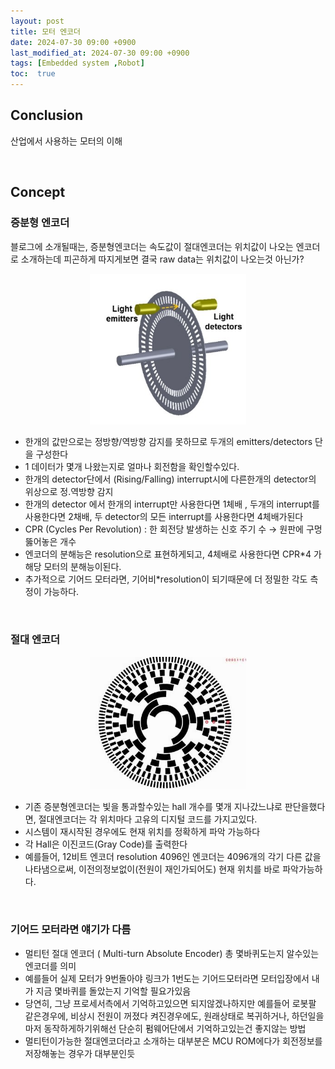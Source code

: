```yaml
---
layout: post
title: 모터 엔코더
date: 2024-07-30 09:00 +0900
last_modified_at: 2024-07-30 09:00 +0900
tags: [Embedded system ,Robot]
toc:  true
---
```

## Conclusion
산업에서 사용하는 모터의 이해

<br/>

## Concept

### 증분형 엔코더

블로그에 소개될때는, 증분형엔코더는 속도값이 절대엔코더는 위치값이 나오는 엔코더로 소개하는데 피곤하게 따지게보면 결국 raw data는 위치값이 나오는것 아닌가?

<center>
  <img src="/upload_image/motor_encoder/incremental_encoder.png" alt="Large example image" width="250"/>
</center>

- 한개의 값만으로는 정방향/역방향 감지를 못하므로 두개의 emitters/detectors 단을 구성한다
- 1 데이터가 몇개 나왔는지로 얼마나 회전함을 확인할수있다.
- 한개의 detector단에서 (Rising/Falling) interrupt시에  다른한개의 detector의 위상으로 정.역방향 감지
- 한개의 detector 에서 한개의 interrupt만 사용한다면 1체배 , 두개의 interrupt를 사용한다면 2채배, 두 detector의 모든 interrupt를 사용한다면 4체배가된다
- CPR (Cycles Per Revolution) : 한 회전당 발생하는 신호 주기 수 → 원판에 구멍뚫어놓은 개수
- 엔코더의 분해능은 resolution으로 표현하게되고,  4체배로 사용한다면 CPR*4 가 해당 모터의 분해능이된다.
- 추가적으로 기어드 모터라면, 기어비*resolution이 되기때문에 더 정밀한 각도 측정이 가능하다.


<br/>

### 절대 엔코더

<center>
  <img src="/upload_image/motor_encoder/absolute_encoder.png" alt="Large example image" width="250"/>
</center>

- 기존 증분형엔코더는 빛을 통과할수있는 hall 개수를 몇개 지나갔느냐로 판단을했다면, 절대엔코더는 각 위치마다 고유의 디지털 코드를 가지고있다.
- 시스템이 재시작된 경우에도 현재 위치를 정확하게 파악 가능하다
- 각 Hall은 이진코드(Gray Code)를 출력한다
- 예를들어, 12비트 엔코더 resolution 4096인 엔코더는 4096개의 각기 다른 값을 나타냄으로써, 이전의정보없이(전원이 재인가되어도) 현재 위치를 바로 파악가능하다.

<br/>

### 기어드 모터라면 얘기가 다름

- 멀티턴 절대 엔코더 ( Multi-turn Absolute Encoder) 총 몇바퀴도는지 알수있는 엔코더를 의미
- 예를들어 실제 모터가 9번돌아야 링크가 1번도는 기어드모터라면 모터입장에서 내가 지금 몇바퀴를 돌았는지 기억할 필요가있음
- 당연히, 그냥 프로세서측에서 기억하고있으면 되지않겠나하지만 예를들어 로봇팔 같은경우에, 비상시 전원이 꺼졌다 켜진경우에도, 원래상태로 복귀하거나,  하던일을 마저 동작하게하기위해선 단순히 펌웨어단에서 기억하고있는건 좋지않는 방법
- 멀티턴이가능한 절대엔코더라고 소개하는 대부분은 MCU ROM에다가 회전정보를 저장해놓는 경우가 대부분인듯